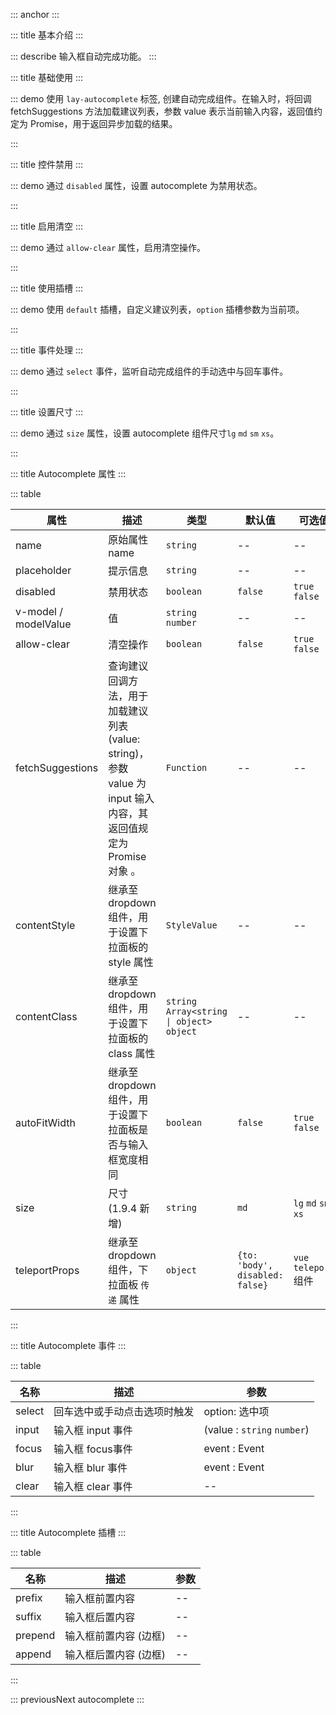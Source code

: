 ::: anchor
:::

::: title 基本介绍
:::

::: describe 输入框自动完成功能。
:::

::: title 基础使用
:::

::: demo 使用 `lay-autocomplete` 标签, 创建自动完成组件。在输入时，将回调 fetchSuggestions 方法加载建议列表，参数 value 表示当前输入内容，返回值约定为 Promise，用于返回异步加载的结果。

<template>
  <lay-autocomplete v-model="value" :fetchSuggestions="fetchSuggestions" placeholder="输入内容，触发提示"></lay-autocomplete>
</template>

<script>
import { ref, reactive } from 'vue'

export default {
  setup() {

    const value = ref("");
    const fetchSuggestions = function(value) {
        return new Promise((resolve) => {
            resolve([
              {value: "稻香 - 周杰伦"},
              {value: "蒲公英的约定 - 周杰伦"},
              {value: "爱在西元前 - 周杰伦"},
              {value: "不能说的秘密 - 周杰伦"},
              {value: "七里香 - 周杰伦"},
              {value: "龙卷风 - 周杰伦"},
              {value: "稻香 - 周杰伦"},
              {value: "蒲公英的约定 - 周杰伦"},
              {value: "爱在西元前 - 周杰伦"},
              {value: "不能说的秘密 - 周杰伦"},
              {value: "七里香 - 周杰伦"},
              {value: "龙卷风 - 周杰伦"},
              {value: "稻香 - 周杰伦"},
              {value: "蒲公英的约定 - 周杰伦"},
              {value: "爱在西元前 - 周杰伦"},
              {value: "不能说的秘密 - 周杰伦"},
              {value: "七里香 - 周杰伦"},
              {value: "龙卷风 - 周杰伦"},
            ])
        });
    }

    return {
      value,
      fetchSuggestions
    }
  }
}
</script>

:::

::: title 控件禁用
:::

::: demo 通过 `disabled` 属性，设置 autocomplete 为禁用状态。

<template>
  <lay-autocomplete v-model="value1" :fetchSuggestions="fetchSuggestions1" :disabled="true" placeholder="请输入"></lay-autocomplete>
</template>

<script>
import { ref, reactive } from 'vue'

export default {
  setup() {

    const value1 = ref("");
    const fetchSuggestions1 = function(value) {
      if(value != "") {
        return new Promise((resolve) => {
          setTimeout(() => {
            resolve([
              {value: "稻香 - 周杰伦"},
              {value: "蒲公英的约定 - 周杰伦"},
              {value: "爱在西元前 - 周杰伦"},
              {value: "不能说的秘密 - 周杰伦"},
              {value: "七里香 - 周杰伦"},
              {value: "龙卷风 - 周杰伦"},
            ])
          }, 500)
        });
      }
    }

    return {
      value1,
      fetchSuggestions1
    }
  }
}
</script>

:::

::: title 启用清空
:::

::: demo 通过 `allow-clear` 属性，启用清空操作。

<template>
  <lay-autocomplete v-model="value2" :fetchSuggestions="fetchSuggestions2" :allow-clear="true" placeholder="请输入"></lay-autocomplete>
</template>

<script>
import { ref, reactive } from 'vue'

export default {
  setup() {

    const value2 = ref("");
    const fetchSuggestions2 = function(value) {
      if(value != "") {
        return new Promise((resolve) => {
          setTimeout(() => {
            resolve([
              {value: "稻香 - 周杰伦"},
              {value: "蒲公英的约定 - 周杰伦"},
              {value: "爱在西元前 - 周杰伦"},
              {value: "不能说的秘密 - 周杰伦"},
              {value: "七里香 - 周杰伦"},
              {value: "龙卷风 - 周杰伦"},
            ])
          }, 500)
        });
      }
    }

    return {
      value2,
      fetchSuggestions2
    }
  }
}
</script>

:::

::: title 使用插槽
:::

::: demo 使用 `default` 插槽，自定义建议列表，`option` 插槽参数为当前项。

<template>
  <lay-autocomplete v-model="value3" :fetchSuggestions="fetchSuggestions3" placeholder="请输入">
    <template #suffix>
      <lay-icon type="layui-icon-search"></lay-icon>
    </template>
    <template #default="{ option }">
      {{ option }}
    </template>
  </lay-autocomplete>
</template>

<script>
import { ref, reactive } from 'vue'

export default {
  setup() {

    const value3 = ref("");
    const fetchSuggestions3 = function(value) {
      if(value != "") {
        return new Promise((resolve) => {
          setTimeout(() => {
            resolve([
              {value: "稻香 - 周杰伦"},
              {value: "蒲公英的约定 - 周杰伦"},
              {value: "爱在西元前 - 周杰伦"},
              {value: "不能说的秘密 - 周杰伦"},
              {value: "七里香 - 周杰伦"},
              {value: "龙卷风 - 周杰伦"},
            ])
          }, 500)
        });
      }
    }

    return {
      value3,
      fetchSuggestions3
    }
  }
}
</script>

:::

::: title 事件处理
:::

::: demo 通过 `select` 事件，监听自动完成组件的手动选中与回车事件。

<template>
  <lay-autocomplete v-model="value4" :fetchSuggestions="fetchSuggestions4" placeholder="请输入" @select="select4"></lay-autocomplete>
</template>

<script>
import { ref, reactive } from 'vue'

export default {
  setup() {

    const value4 = ref("");
    const fetchSuggestions4 = function(value) {
      if(value != "") {
        return new Promise((resolve) => {
          setTimeout(() => {
            resolve([
              {value: "稻香 - 周杰伦"},
              {value: "蒲公英的约定 - 周杰伦"},
              {value: "爱在西元前 - 周杰伦"},
              {value: "不能说的秘密 - 周杰伦"},
              {value: "七里香 - 周杰伦"},
              {value: "龙卷风 - 周杰伦"},
            ])
          }, 500)
        });
      }
    };

    const select4 = function(option) {
      console.log("选中内容:" + JSON.stringify(option));
    }

    return {
      value4,
      fetchSuggestions4,
      select4
    }
  }
}
</script>

:::

::: title 设置尺寸
:::

::: demo 通过 `size` 属性，设置 autocomplete 组件尺寸`lg` `md` `sm` `xs`。

<template>
  <lay-autocomplete v-model="value5" :fetchSuggestions="fetchSuggestions5" placeholder="lg" size="lg"></lay-autocomplete>
  <lay-autocomplete v-model="value5" :fetchSuggestions="fetchSuggestions5" placeholder="md" size="md"></lay-autocomplete>
  <lay-autocomplete v-model="value5" :fetchSuggestions="fetchSuggestions5" placeholder="sm" size="sm"></lay-autocomplete>
  <lay-autocomplete v-model="value5" :fetchSuggestions="fetchSuggestions5" placeholder="xs" size="xs"></lay-autocomplete>
</template>

<script>
import { ref, reactive } from 'vue'

export default {
  setup() {

    const value5 = ref("");
    const fetchSuggestions5 = function(value) {
      if(value != "") {
        return new Promise((resolve) => {
          setTimeout(() => {
            resolve([
              {value: "稻香 - 周杰伦"},
              {value: "蒲公英的约定 - 周杰伦"},
              {value: "爱在西元前 - 周杰伦"},
              {value: "不能说的秘密 - 周杰伦"},
              {value: "七里香 - 周杰伦"},
              {value: "龙卷风 - 周杰伦"},
            ])
          }, 500)
        });
      }
    }

    return {
      value5,
      fetchSuggestions5
    }
  }
}
</script>

:::

::: title Autocomplete 属性
:::

::: table

| 属性                 | 描述                            | 类型                                        | 默认值  | 可选值              |版本        |
| -------------------- | ---------------------------------------------------------------------------------------------------------------- | ------------------------------------------- | ------- | ------------------- |--------- |
| name                 | 原始属性 name                                                                                                    | `string`                                    | --      | --                  |           |
| placeholder          | 提示信息                                                                                                         | `string`                                    | --      | --                  |           |
| disabled             | 禁用状态                                                                                                         | `boolean`                                   | `false` | `true` `false`      |           |
| v-model / modelValue | 值                                                                                                               | `string` `number`                           | --      | --                  |           |
| allow-clear          | 清空操作                                                                                                         | `boolean`                                   | `false` | `true` `false`      |           |
| fetchSuggestions     | 查询建议回调方法，用于加载建议列表 (value: string)，参数 value 为 input 输入内容，其返回值规定为 Promise 对象 。 | `Function`                                  | --      | --                  |           |
| contentStyle         | 继承至 dropdown 组件，用于设置下拉面板的 style 属性                                                              | `StyleValue`                                | --      | --                   |          |
| contentClass         | 继承至 dropdown 组件，用于设置下拉面板的 class 属性                                                              | `string` `Array<string \| object>` `object` | --      | --                  |           |
| autoFitWidth         | 继承至 dropdown 组件，用于设置下拉面板是否与输入框宽度相同                                                       | `boolean`                                   | `false` | `true` `false`      |           |
| size                 | 尺寸 (1.9.4 新增)          | `string`                                    | `md`    | `lg` `md` `sm` `xs` |           |
| teleportProps       | 继承至 dropdown 组件，下拉面板 `传递` 属性  | `object`             | `{to: 'body', disabled: false}`   |  `vue teleport` 组件  | `2.19.0` |

:::

::: title Autocomplete 事件
:::

::: table

| 名称   | 描述                         | 参数           |
| ------ | ---------------------------- | -------------- |
| select | 回车选中或手动点击选项时触发 | option: 选中项 |
| input | 输入框 input 事件     | (value : `string` `number`) |
| focus | 输入框 focus事件      | event : Event               |
| blur  | 输入框 blur 事件      | event : Event               |
| clear | 输入框 clear 事件 | -- |

:::

::: title Autocomplete 插槽
:::

::: table

| 名称    | 描述                  | 参数 |
| ------- | --------------------- | ---- |
| prefix  | 输入框前置内容        | --   |
| suffix  | 输入框后置内容        | --   |
| prepend | 输入框前置内容 (边框) | --   |
| append  | 输入框后置内容 (边框) | --   |

:::

::: previousNext autocomplete
:::
